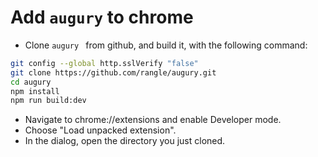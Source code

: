 # Add `augury` to chrome
* Clone `augury ` from github, and build it, with the following command:
```bash
git config --global http.sslVerify "false"
git clone https://github.com/rangle/augury.git
cd augury
npm install
npm run build:dev
```
* Navigate to chrome://extensions and enable Developer mode.
* Choose "Load unpacked extension".
* In the dialog, open the directory you just cloned.